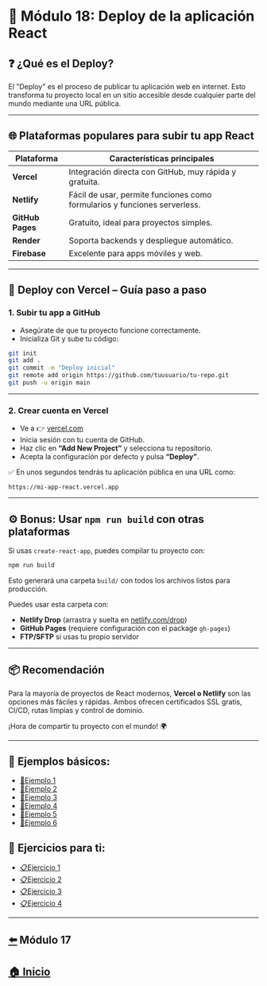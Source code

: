 # 📘 Módulo 18: Deploy de la aplicación React

## ❓ ¿Qué es el Deploy?

El "Deploy" es el proceso de publicar tu aplicación web en internet. Esto transforma tu proyecto local en un sitio accesible desde cualquier parte del mundo mediante una URL pública.

---

## 🌐 Plataformas populares para subir tu app React

| Plataforma       | Características principales                                   |
|------------------|--------------------------------------------------------------|
| **Vercel**       | Integración directa con GitHub, muy rápida y gratuita.       |
| **Netlify**      | Fácil de usar, permite funciones como formularios y funciones serverless. |
| **GitHub Pages** | Gratuito, ideal para proyectos simples.                      |
| **Render**       | Soporta backends y despliegue automático.                    |
| **Firebase**     | Excelente para apps móviles y web.                           |

---

## 🚀 Deploy con Vercel – Guía paso a paso

### 1. Subir tu app a GitHub

- Asegúrate de que tu proyecto funcione correctamente.
- Inicializa Git y sube tu código:

```bash
git init
git add .
git commit -m "Deploy inicial"
git remote add origin https://github.com/tuusuario/tu-repo.git
git push -u origin main
```

---

### 2. Crear cuenta en Vercel

- Ve a 👉 [vercel.com](https://vercel.com)
- Inicia sesión con tu cuenta de GitHub.
- Haz clic en **“Add New Project”** y selecciona tu repositorio.
- Acepta la configuración por defecto y pulsa **“Deploy”**.

✅ En unos segundos tendrás tu aplicación pública en una URL como:
```
https://mi-app-react.vercel.app
```

---

## ⚙️ Bonus: Usar `npm run build` con otras plataformas

Si usas `create-react-app`, puedes compilar tu proyecto con:

```bash
npm run build
```

Esto generará una carpeta `build/` con todos los archivos listos para producción.

Puedes usar esta carpeta con:
- **Netlify Drop** (arrastra y suelta en [netlify.com/drop](https://app.netlify.com/drop))
- **GitHub Pages** (requiere configuración con el package `gh-pages`)
- **FTP/SFTP** si usas tu propio servidor

---

## 📦 Recomendación

Para la mayoría de proyectos de React modernos, **Vercel o Netlify** son las opciones más fáciles y rápidas. Ambos ofrecen certificados SSL gratis, CI/CD, rutas limpias y control de dominio.

¡Hora de compartir tu proyecto con el mundo! 🌍

---

## 🧪 Ejemplos básicos:

* [📝Ejemplo 1](./Ejemplos/Ejemplo_1.md)
* [📝Ejemplo 2](./Ejemplos/Ejemplo_2.md)
* [📝Ejemplo 3](./Ejemplos/Ejemplo_3.md)
* [📝Ejemplo 4](./Ejemplos/Ejemplo_4.md)
* [📝Ejemplo 5](./Ejemplos/Ejemplo_5.md)
* [📝Ejemplo 6](./Ejemplos/Ejemplo_6.md)

## 🎯 Ejercicios para ti:

* [📋Ejercicio 1](./Ejercicios/Ejercicio_1.md)
* [📋Ejercicio 2](./Ejercicios/Ejercicio_2.md)
* [📋Ejercicio 3](./Ejercicios/Ejercicio_3.md)
* [📋Ejercicio 4](./Ejercicios/Ejercicio_4.md)

---

##   [⬅️](../Modulo_17:_Introducción_a_Redux/Modulo17.m) Módulo 17 
## [🏠 Inicio](../README.md)


